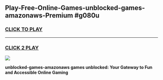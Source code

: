 
## Play-Free-Online-Games-unblocked-games-amazonaws-Premium #g080u
<h3>
<a href="https://premium.freeplayer.one?title=unblocked-games-amazonaws&ref=8M">CLICK TO PLAY</a></h3>
<hr>

<h3>
<a href="https://premium.freeplayer.one?title=unblocked-games-amazonaws&ref=8M">CLICK 2 PLAY</a>
  
</h3>

<a href="https://premium.freeplayer.one?title=unblocked-games-amazonaws&ref=8M"><img src="https://clearcache.store/games.png"></a>


**unblocked-games-amazonaws games unblocked: Your Gateway to Fun and Accessible Online Gaming**
